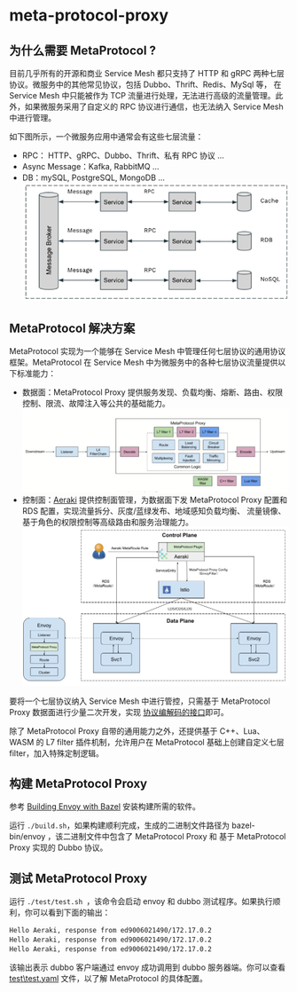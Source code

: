 # meta-protocol-proxy

## 为什么需要 MetaProtocol ?

目前几乎所有的开源和商业 Service Mesh 都只支持了 HTTP 和 gRPC 两种七层协议。微服务中的其他常见协议，包括 Dubbo、Thrift、Redis、MySql 等，
在 Service Mesh 中只能被作为 TCP 流量进行处理，无法进行高级的流量管理。此外，如果微服务采用了自定义的 RPC 协议进行通信，也无法纳入 
Service Mesh 中进行管理。

如下图所示，一个微服务应用中通常会有这些七层流量：
* RPC： HTTP、gRPC、Dubbo、Thrift、私有 RPC 协议 ...
* Async Message：Kafka, RabbitMQ ...
* DB：mySQL, PostgreSQL, MongoDB ...
![](docs/image/microservices-l7-protocols.png)

## MetaProtocol 解决方案

MetaProtocol 实现为一个能够在 Service Mesh 中管理任何七层协议的通用协议框架。MetaProtocol 在 Service Mesh 中为微服务中的各种七层协议流量提供以下标准能力：
* 数据面：MetaProtocol Proxy 提供服务发现、负载均衡、熔断、路由、权限控制、限流、故障注入等公共的基础能力。
  ![](docs/image/meta-protocol-proxy.png)
* 控制面：[Aeraki](https://github.com/aeraki-framework/aeraki) 提供控制面管理，为数据面下发 MetaProtocol Proxy 配置和 RDS 配置，实现流量拆分、灰度/蓝绿发布、地域感知负载均衡、
  流量镜像、基于角色的权限控制等高级路由和服务治理能力。
  ![](docs/image/aeraki-meta-protocol.png)

要将一个七层协议纳入 Service Mesh 中进行管控，只需基于 MetaProtocol Proxy 数据面进行少量二次开发，实现
[协议编解码的接口](src/meta_protocol_proxy/codec/codec.h#L118)即可。

除了 MetaProtocol Proxy 自带的通用能力之外，还提供基于 C++、Lua、WASM 的 L7 filter 插件机制，允许用户在 MetaProtocol 基础上创建自定义七层 filter，加入特殊定制逻辑。

## 构建 MetaProtocol Proxy

参考 [Building Envoy with Bazel](https://github.com/envoyproxy/envoy/blob/main/bazel/README.md) 安装构建所需的软件。

运行 ```./build.sh```，如果构建顺利完成，生成的二进制文件路径为 bazel-bin/envoy ，该二进制文件中包含了 MetaProtocol Proxy 和
基于 MetaProtocol Proxy 实现的 Dubbo 协议。

## 测试 MetaProtocol Proxy

运行 ```./test/test.sh ```，该命令会启动 envoy 和 dubbo 测试程序。如果执行顺利，你可以看到下面的输出：

```bash
Hello Aeraki, response from ed9006021490/172.17.0.2
Hello Aeraki, response from ed9006021490/172.17.0.2
Hello Aeraki, response from ed9006021490/172.17.0.2
```

该输出表示 dubbo 客户端通过 envoy 成功调用到 dubbo 服务器端。你可以查看 [test\test.yaml](test/test.yaml) 文件，以了解 MetaProtocol 的具体配置。
